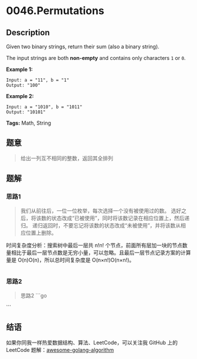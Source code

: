 # 0046.Permutations

## Description

Given two binary strings, return their sum \(also a binary string\).

The input strings are both **non-empty** and contains only characters `1` or `0`.

**Example 1:**

```text
Input: a = "11", b = "1"
Output: "100"
```

**Example 2:**

```text
Input: a = "1010", b = "1011"
Output: "10101"
```

**Tags:** Math, String

## 题意

> 给出一列互不相同的整数，返回其全排列

## 题解

### 思路1

> 我们从前往后，一位一位枚举，每次选择一个没有被使用过的数。 选好之后，将该数的状态改成“已被使用”，同时将该数记录在相应位置上，然后递归。 递归返回时，不要忘记将该数的状态改成“未被使用”，并将该数从相应位置上删除。

时间复杂度分析：搜索树中最后一层共 n!n! 个节点，前面所有层加一块的节点数量相比于最后一层节点数是无穷小量，可以忽略。且最后一层节点记录方案的计算量是 O\(n\)O\(n\)，所以总时间复杂度是 O\(n×n!\)O\(n×n!\)。

```go

```

### 思路2

> 思路2 \`\`\`go

\`\`\`

## 结语

如果你同我一样热爱数据结构、算法、LeetCode，可以关注我 GitHub 上的 LeetCode 题解：[awesome-golang-algorithm](https://github.com/kylesliu/awesome-golang-algorithm)

